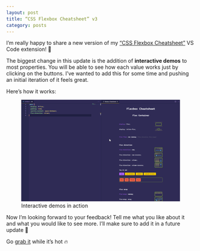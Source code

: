 ```yaml
---
layout: post
title: “CSS Flexbox Cheatsheet” v3
category: posts
---
```


I’m really happy to share a new version of my [“CSS Flexbox Cheatsheet”](https://marketplace.visualstudio.com/items?itemName=dzhavat.css-flexbox-cheatsheet) VS Code extension! 🎉

The biggest change in this update is the addition of **interactive demos** to most properties. You will be able to see how each value works just by clicking on the buttons. I’ve wanted to add this for some time and pushing an initial iteration of it feels great.

Here’s how it works:

<figure>
  <img src="/assets/img/2020/09/09/interactive-demo.gif" alt="Interactive demos">
  <figcaption>Interactive demos in action</figcaption>
</figure>

Now I’m looking forward to your feedback! Tell me what you like about it and what you would like to see more. I’ll make sure to add it in a future update 🙂

Go [grab it](https://marketplace.visualstudio.com/items?itemName=dzhavat.css-flexbox-cheatsheet) while it’s hot 🔥
